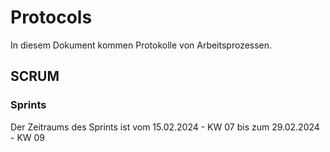 # Protocols

In diesem Dokument kommen Protokolle von Arbeitsprozessen.

## SCRUM

### Sprints

Der Zeitraums des Sprints ist vom 15.02.2024 - KW 07 bis zum 29.02.2024 - KW 09
